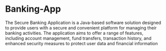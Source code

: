 # Banking-App
The Secure Banking Application is a Java-based software solution designed to provide users with a secure and convenient platform for managing their banking activities. The application aims to offer a range of features, including account management, fund transfers, transaction history, and enhanced security measures to protect user data and financial information
